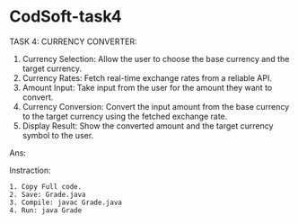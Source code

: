 # CodSoft-task4

TASK 4: CURRENCY CONVERTER:
1.	Currency Selection: Allow the user to choose the base currency and the target currency.
2.	Currency Rates: Fetch real-time exchange rates from a reliable API.
3.	Amount Input: Take input from the user for the amount they want to convert.
4.	Currency Conversion: Convert the input amount from the base currency to the target currency using the fetched exchange rate.
5.	Display Result: Show the converted amount and the target currency symbol to the user.


Ans:

Instraction:

 	1. Copy Full code.
 	2. Save: Grade.java
 	3. Compile: javac Grade.java
 	4. Run: java Grade
